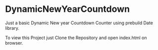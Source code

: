 # DynamicNewYearCountdown

Just a basic Dynamic New year Countdown Counter using prebuild Date library.

To view this Project just Clone the Repository and open index.html on browser.
